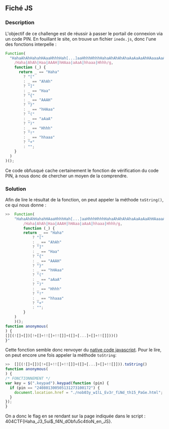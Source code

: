 ## Fiché JS

### Description

L'objectif de ce challenge est de réussir à passer le portail de connexion via un code PIN. En fouillant le site, on trouve un fichier ``inedx.js``, donc l'une des fonctions interpelle :
```javascript
Function(
  "HahaAhAhHahahHAaaHhhhHah[...]aaHhhhHhhhHahaAhAhAhAhaAaAaAaAhHAaaaAaA".replace(
    /Haha|AhAh|Haa|AAAH|hHAaa|aAaA|hhaaa|Hhhh/g,
    function (_) {
      return _ == "Haha"
        ? "["
        : _ == "AhAh"
        ? "]"
        : _ == "Haa"
        ? "{"
        : _ == "AAAH"
        ? "}"
        : _ == "hHAaa"
        ? "("
        : _ == "aAaA"
        ? ")"
        : _ == "Hhhh"
        ? "!"
        : _ == "hhaaa"
        ? "+"
        : "";
    }
  )
)();
```
Ce code obfusqué cache certainement le fonction de vérification du code PIN, à nous donc de chercher un moyen de la comprendre.

### Solution

Afin de lire le résultat de la fonction, on peut appeler la méthode ``toString()``, ce qui nous donne :
```javascript
>>  Function(
    "HahaAhAhHahahHAaaHhhhHah[...]aaHhhhHhhhHahaAhAhAhAhaAaAaAaAhHAaaaAaA".replace(
        /Haha|AhAh|Haa|AAAH|hHAaa|aAaA|hhaaa|Hhhh/g,
        function (_) {
        return _ == "Haha"
            ? "["
            : _ == "AhAh"
            ? "]"
            : _ == "Haa"
            ? "{"
            : _ == "AAAH"
            ? "}"
            : _ == "hHAaa"
            ? "("
            : _ == "aAaA"
            ? ")"
            : _ == "Hhhh"
            ? "!"
            : _ == "hhaaa"
            ? "+"
            : "";
        }
    )
    )();
function anonymous(
) {
[][(![]+[])[!+[]+!![]+!![]]+([]+[...]+[]+!![]]))()
}"
```
Cette fonction semble donc renvoyer du [native code javascript](https://www.techtarget.com/searchapparchitecture/definition/native-code). Pour le lire, on peut encore une fois appeler la méthode ``toString``:
```javascript
>>  [][(![]+[])[!+[]+!![]+!![]]+([]+[...]+[]+!![]])).toString()
function anonymous(
) {
/* FONCTIONNEMENT */
var key = $(".keypad").keypad(function (pin) {
  if (pin == "240801300505131273100172") {
    document.location.href = "./nob03y_w1lL_Ev3r_fiNd_th15_PaGe.html";
  }
});
}
```
On a donc le flag en se rendant sur la page indiquée dans le script : 404CTF{Haha_J3_5ui$_f4N_dObfu5c4tIoN_en_JS}.
